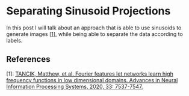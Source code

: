 # Separating Sinusoid Projections

In this post I will talk about an approach that is able to use sinusoids to generate images [[1](#references)], while being able to separate the data according to labels.





## References

\[1\]: [TANCIK, Matthew, et al. Fourier features let networks learn high frequency functions in low dimensional domains. Advances in Neural Information Processing Systems, 2020, 33: 7537-7547.](https://arxiv.org/abs/2006.10739)